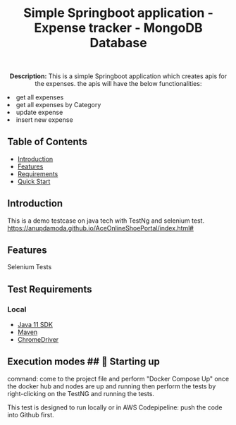 <h1 align="center"> Simple Springboot application - Expense tracker - MongoDB Database  </h1> <br>

<p align="center">
  <b>Description:</b> This is a simple Springboot application which creates apis for the expenses. the apis will have the below functionalities:
 <li>get all expenses</li>
 <li>get all expenses by Category</li>
 <li>update expense</li>
 <li>insert new expense</li>



## Table of Contents

- [Introduction](#introduction)
- [Features](#features)
- [Requirements](#requirements)
- [Quick Start](#quick-start)


## Introduction
This is a demo testcase on java tech with TestNg and selenium test.
https://anupdamoda.github.io/AceOnlineShoePortal/index.html#

## Features
Selenium Tests


## Test Requirements



### Local
* [Java 11 SDK](https://www.oracle.com/au/java/technologies/javase/jdk11-archive-downloads.html)
* [Maven](https://maven.apache.org/download.cgi)
* [ChromeDriver](https://chromedriver.chromium.org/downloads)

## Execution modes ## 🤖 Starting up

command: come to the project file and perform "Docker Compose Up"
once the docker hub and nodes are up and running then perform the tests by right-clicking on the TestNG and running the tests.

This test is designed to run locally or in AWS Codepipeline:
push the code into Github first.

